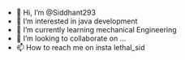 - 👋 Hi, I’m @Siddhant293
- 👀 I’m interested in java development
- 🌱 I’m currently learning mechanical Engineering
- 💞️ I’m looking to collaborate on ...
- 📫 How to reach me on insta lethal_sid

<!---
Siddhant293/Siddhant293 is a ✨ special ✨ repository because its `README.md` (this file) appears on your GitHub profile.
You can click the Preview link to take a look at your changes.
--->
